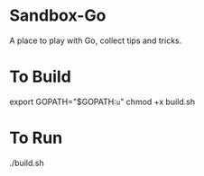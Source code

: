 # Sandbox-Go
A place to play with Go, collect tips and tricks.

# To Build
export GOPATH="$GOPATH:`u`"
chmod +x build.sh

# To Run
./build.sh
